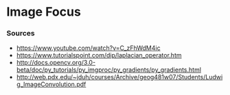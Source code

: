 # Image Focus
### Sources
- https://www.youtube.com/watch?v=C_zFhWdM4ic
- https://www.tutorialspoint.com/dip/laplacian_operator.htm
- http://docs.opencv.org/3.0-beta/doc/py_tutorials/py_imgproc/py_gradients/py_gradients.html
- http://web.pdx.edu/~jduh/courses/Archive/geog481w07/Students/Ludwig_ImageConvolution.pdf
